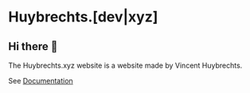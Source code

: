 # Huybrechts.[dev|xyz]

## Hi there 👋

The Huybrechts.xyz website is a website made by Vincent Huybrechts.

See [Documentation](https://docs.huybrechts.xyz)

